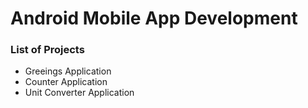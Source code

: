 # Android Mobile App Development 

### List of Projects
- Greeings       Application
- Counter        Application
- Unit Converter Application
